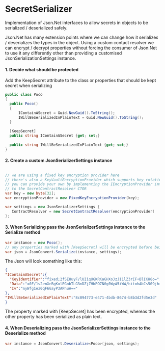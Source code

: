 # SecretSerializer
Implementation of Json.Net interfaces to allow secrets in objects to be serialized / deserialized safely.

Json.Net has many extension points where we can change how it serializes / deserializes the types in the object. Using a custom contact resolver we can encrypt / decrypt properties without forcing the consumer of Json.Net to use it any differently other than providing a customised JsonSerializationSettings instance.

#### 1. Decide what should be protected
Add the KeepSecret attribute to the class or properties that should be kept secret when serializing
```c#
public class Poco
{
  public Poco()
  {
      IContainASecret = Guid.NewGuid().ToString();
      IWillBeSerializedInPlainText = Guid.NewGuid().ToString();
  }
  
  [KeepSecret]
  public string IContainASecret {get; set;}
  
  public string IWillBeSerializedInPlainText {get; set;}  
}
```

#### 2. Create a custom JsonSerializerSettings instance
```c#

// we are using a fixed key encryption provider here
// there's also a KeyVaultEncryptionProvider which supports key rotation
// you can provide your own by implementing the IEncryptionProvider interface and providing it 
// to the SecretContractResolver CTOR
var key = new byte[32];
var encryptionProvider = new FixedKeyEncryptionProvider(key);

var settings = new JsonSerializerSettings { 
   ContractResolver = new SecretContractResolver(encryptionProvider)
};
```

#### 3. When Serializing pass the JsonSerializerSettings instance to the Serialize method
```c#
var instance = new Poco();  
// any properties marked with [KeepSecret] will be encrypted before being serialized
var json = JsonConvert.Serialize(instance, settings); 
```

The Json will look something like this:

```json
{
"IContainASecret":{
  "KeyIdentifier":"fixed;2fSE8uyF/lUIiqUGKRKaGHXoJzJI1lZ3rIF+BlIKH8o=",
  "Data":"x0F/1s2enXeBgKolEGnbTLG3nDZjZHbPO7N0g0WyA5iWW/hitohAbCs509jhrdqj",
  "Iv":"nyWfg1ez0qF6GayP3APnuA=="
},
"IWillBeSerializedInPlainText":"8c094773-e471-4bdb-8674-b8b3d2fd5e3d"
}
```
The property marked with [KeepSecret] has been encrypted, whereas the other property has been serialized as plain text.

#### 4. When Deserializing pass the JsonSerializerSettings instance to the Deserialize method
```c#
var instance = JsonConvert.Deserialize<Poco>(json, settings);
```
